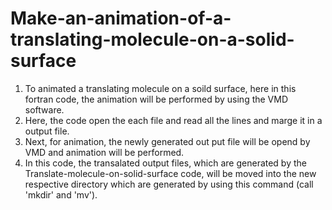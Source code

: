 # Make-an-animation-of-a-translating-molecule-on-a-solid-surface
1. To animated a translating molecule on a soild surface, here in this fortran code, the animation will be performed by using the VMD software.
2. Here, the code open the each file and read all the lines and marge it in a output file.
3. Next, for animation, the newly generated out put file will be opend by VMD and animation will be performed.
4. In this code, the transalated output files, which are generated by the Translate-molecule-on-solid-surface code, will be moved into the new respective directory which are generated by using this command  (call 'mkdir' and 'mv').
